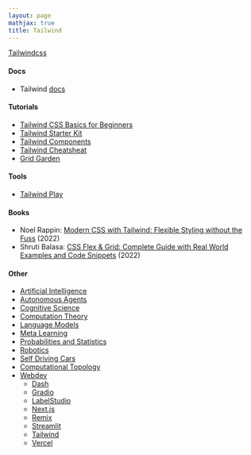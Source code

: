 ```yaml
---
layout: page
mathjax: true
title: Tailwind
---
```

[Tailwindcss](https://tailwindcss.com/)

#### Docs
* Tailwind [docs](https://tailwindcss.com/docs/installation)

#### Tutorials
* [Tailwind CSS Basics for Beginners](https://daily.dev/blog/tailwind-css-basics-for-beginners)
* [Tailwind Starter Kit](https://www.creative-tim.com/learning-lab/tailwind-starter-kit/documentation/react/navbars)
* [Tailwind Components](https://www.creative-tim.com/twcomponents/)
* [Tailwind Cheatsheat](https://nerdcave.com/tailwind-cheat-sheet)
* [Grid Garden](https://cssgridgarden.com/)

#### Tools
* [Tailwind Play](https://play.tailwindcss.com/)

#### Books
* Noel Rappin: [Modern CSS with Tailwind: Flexible Styling without the Fuss](https://www.amazon.com/Modern-CSS-Tailwind-Flexible-Styling/dp/1680508180) (2022)
* Shruti Balasa: [CSS Flex & Grid: Complete Guide with Real World Examples and Code Snippets](https://www.amazon.com/CSS-Flex-Grid-Complete-Examples-ebook/dp/B0B52HR84M) (2022)

#### Other
* [Artificial Intelligence](/artificial_intelligence)
* [Autonomous Agents](/autonomous_agents)
* [Cognitive Science](/cognitive_science)
* [Computation Theory](/computation_theory)
* [Language Models](/language_models)
* [Meta Learning](/meta_learning)
* [Probabilities and Statistics](/probabilities_and_statistics)
* [Robotics](/robotics)
* [Self Driving Cars](/self_driving_cars)
* [Computational Topology](/computational_topology)
* [Webdev](/webdev)
  * [Dash](/webdev/dash)
  * [Gradio](/webdev/gradio)
  * [LabelStudio](/webdev/label_studio)
  * [Next.js](/webdev/next_js)
  * [Remix](/webdev/remix)
  * [Streamlit](/webdev/streamlit)
  * [Tailwind](/webdev/tailwind)
  * [Vercel](/webdev/vercel)
